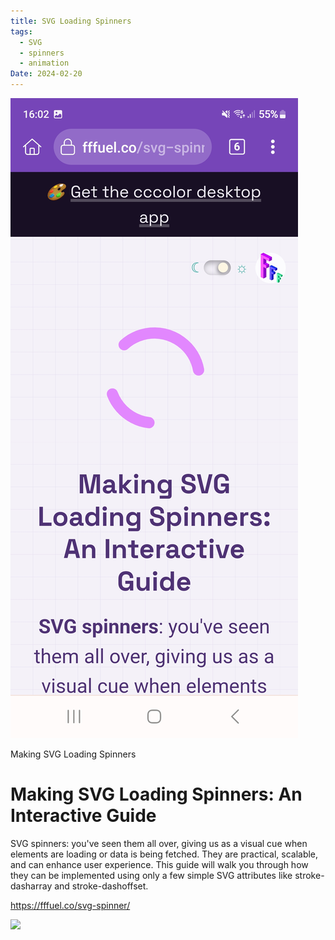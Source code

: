 ```yaml
---
title: SVG Loading Spinners
tags:
  - SVG
  - spinners
  - animation
Date: 2024-02-20
---
```

![](../_asset/2024-02-20_SVG_Loading_Spinners_image_1.jpg)

Making SVG Loading Spinners
# Making SVG Loading Spinners: An Interactive Guide
SVG spinners: you've seen them all over, giving us as a visual cue when elements are loading or data is being fetched. They are practical, scalable, and can enhance user experience. This guide will walk you through how they can be implemented using only a few simple SVG attributes like stroke-dasharray and stroke-dashoffset.




https://fffuel.co/svg-spinner/

![](../_asset/2024-02-20_SVG_Loading_Spinners_image_2.png)